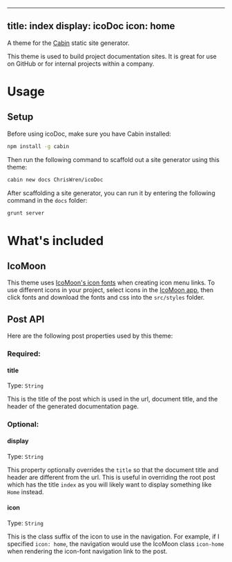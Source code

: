 ----
title: index
display: icoDoc
icon: home
----
A theme for the [Cabin](https://github.com/colinwren/cabin) static site generator.

This theme is used to build project documentation sites. It is great for use on GitHub or for internal projects within a company.

# Usage

## Setup

Before using icoDoc, make sure you have Cabin installed:
```bash
npm install -g cabin
```

Then run the following command to scaffold out a site generator using this theme:
```bash
cabin new docs ChrisWren/icoDoc
```

After scaffolding a site generator, you can run it by entering the following command in the `docs` folder:
```bash
grunt server
```

# What's included

## IcoMoon
This theme uses [IcoMoon's icon fonts](http://icomoon.io/) when creating icon menu links. To use different icons in your project, select icons in the [IcoMoon app](http://icomoon.io/app/), then click fonts and download the fonts and css into the `src/styles` folder.

## Post API

Here are the following post properties used by this theme:

### Required:

#### title
Type: `String`

This is the title of the post which is used in the url, document title, and the header of the generated documentation page.

### Optional:

#### display
Type: `String`

This property optionally overrides the `title` so that the document title and header are different from the url. This is useful in overriding the root post which has the title `index` as you will likely want to display something like `Home` instead. 

#### icon
Type: `String`

This is the class suffix of the icon to use in the navigation. For example, if I specified `icon: home`, the navigation would use the IcoMoon class `icon-home` when rendering the icon-font navigation link to the post.  
